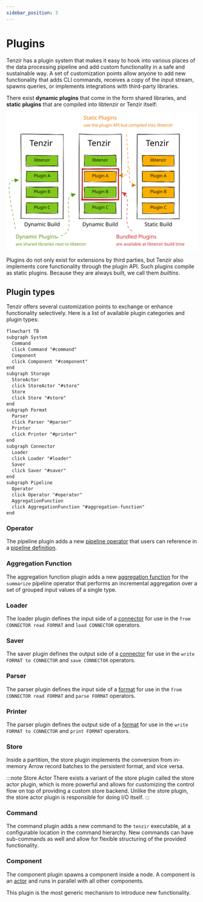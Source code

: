 ```yaml
---
sidebar_position: 3
---
```


# Plugins

Tenzir has a plugin system that makes it easy to hook into various places of
the data processing pipeline and add custom functionality in a safe and
sustainable way. A set of customization points allow anyone to add new
functionality that adds CLI commands, receives a copy of the input stream,
spawns queries, or implements integrations with third-party libraries.

There exist **dynamic plugins** that come in the form shared libraries, and
**static plugins** that are compiled into libtenzir or Tenzir itself:

![Plugins](plugins.excalidraw.svg)

Plugins do not only exist for extensions by third parties, but Tenzir also
implements core functionality through the plugin API. Such plugins compile as
static plugins. Because they are always built, we call them *builtins*.

## Plugin types

Tenzir offers several customization points to exchange or enhance functionality
selectively. Here is a list of available plugin categories and plugin types:

```mermaid
flowchart TB
subgraph System
  Command
  click Command "#command"
  Component
  click Component "#component"
end
subgraph Storage
  StoreActor
  click StoreActor "#store"
  Store
  click Store "#store"
end
subgraph Format
  Parser
  click Parser "#parser"
  Printer
  click Printer "#printer"
end
subgraph Connector
  Loader
  click Loader "#loader"
  Saver
  click Saver "#saver"
end
subgraph Pipeline
  Operator
  click Operator "#operator"
  AggregationFunction
  click AggregationFunction "#aggregation-function"
end
```

### Operator

The pipeline plugin adds a new [pipeline
operator](../../understand/operators/README.md) that users can reference in a
[pipeline definition](../../understand/pipelines.md).

### Aggregation Function

The aggregation function plugin adds a new [aggregation
function](../../understand/operators/transformations/summarize.md#aggregate-functions)
for the `summarize` pipeline operator that performs an incremental aggregation
over a set of grouped input values of a single type.

### Loader

The loader plugin defines the input side of a
[connector](../../understand/connectors/) for use in the `from
CONNECTOR read FORMAT` and `load CONNECTOR` operators.

### Saver

The saver plugin defines the output side of a
[connector](../../understand/connectors/) for use in the `write FORMAT to
CONNECTOR` and `save CONNECTOR` operators.

### Parser

The parser plugin defines the input side of a
[format](../../understand/formats/) for use in the `from CONNECTOR read FORMAT`
and `parse FORMAT` operators.

### Printer

The parser plugin defines the output side of a
[format](../../understand/formats/) for use in the `write FORMAT to CONNECTOR`
and `print FORMAT` operators.

### Store

Inside a partition, the store plugin implements the conversion from in-memory
Arrow record batches to the persistent format, and vice versa.

:::note Store Actor
There exists a variant of the store plugin called the store actor plugin, which
is more powerful and allows for customizing the control flow on top of providing
a custom store backend. Unlike the store plugin, the store actor plugin is
responsible for doing I/O itself.
:::

### Command

The command plugin adds a new command to the `tenzir` executable, at a
configurable location in the command hierarchy. New commands can have
sub-commands as well and allow for flexible structuring of the provided
functionality.

### Component

The component plugin spawns a component inside a node. A component is an
[actor](actor-model) and runs in parallel with all other components.

This plugin is the most generic mechanism to introduce new functionality.
